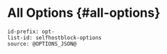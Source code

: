 # All Options {#all-options}

```{=include=} options
id-prefix: opt-
list-id: selfhostblock-options
source: @OPTIONS_JSON@
```
